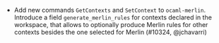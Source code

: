 - Add new commands `GetContexts` and `SetContext` to `ocaml-merlin`. Introduce
  a field `generate_merlin_rules` for contexts declared in the workspace, that
  allows to optionally produce Merlin rules for other contexts besides the one
  selected for Merlin (#10324, @jchavarri)
